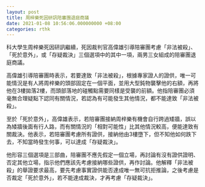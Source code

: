 ```yaml
---
layout: post
title: 周梓樂死因研訊陪審團退庭商議　
date: 2021-01-08 10:56:06.000000000 +08:00
categories: rthk
---
```


科大學生周梓樂死因研訊繼續，死因裁判官高偉雄引導陪審團考慮「非法被殺」、「死於意外」，或「存疑裁決」三個選項中的其中一項，兩男三女組成的陪審團退庭商議。

高偉雄引導陪審團時表示，若要達致「非法被殺」，根據專家證人的證供，唯一可能情況是有人將周梓樂的頭部固定在一個平面，並用大型鈍物襲擊他的右額，再將他在3樓拋落2樓，而頭部落地的碰觸點需要同樣是受襲的前額。他指陪審團必須毫無合理疑點下認同有關情況，若認為有可能發生其他情況，都不能達致「非法被殺」。

至於「死於意外」，高偉雄表示，若陪審團接納周梓樂有機會自行跨過矮牆，誤以為矮牆後面有行人路，而有關情況的「相對可能性」比其他情況較高，便能達致有關裁決。他表示，若陪審團考慮所有證供，接納他由3樓墮下，但不知他如何跌下去，不知當時發生何事，可以達成「存疑裁決」。

他形容三個選項是三部曲，陪審團不應先假定一個立場，再討論有沒有證供證明、否定其他立場，指示他們應該先考慮接納哪些證供，再作討論。他解釋「非法被殺」的舉證要求最高，要先考慮事實證供能否達成唯一無可抗拒推論，之後考慮是否裁定「死於意外」，若不能達成裁決，才再考慮「存疑裁決」。
